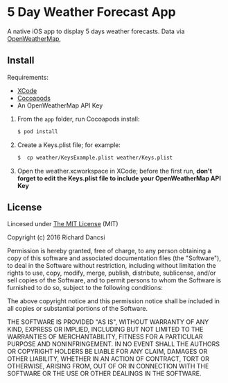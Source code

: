 # 5 Day Weather Forecast App

A native iOS app to display 5 days weather forecasts. Data via [OpenWeatherMap](http://openweathermap.org/forecast5), 

## Install

Requirements:
* [XCode](https://developer.apple.com/xcode/)  
* [Cocoapods](http://cocoapods.org/)  
* An OpenWeatherMap API Key  


1. From the `app` folder, run Cocoapods install:

    ```sh
    $ pod install
    ```

2. Create a Keys.plist file; for example:

    ```sh
    $  cp weather/KeysExample.plist weather/Keys.plist
    ```

3. Open the weather.xcworkspace in XCode; before the first run, **don't forget to edit the Keys.plist file to include your OpenWeatherMap API Key**

## License

Lincesed under [The MIT License](http://opensource.org/licenses/MIT) (MIT)

Copyright (c) 2016 Richard Dancsi

Permission is hereby granted, free of charge, to any person obtaining a copy of this software and associated documentation files (the "Software"), to deal in the Software without restriction, including without limitation the rights to use, copy, modify, merge, publish, distribute, sublicense, and/or sell copies of the Software, and to permit persons to whom the Software is furnished to do so, subject to the following conditions:

The above copyright notice and this permission notice shall be included in all copies or substantial portions of the Software.

THE SOFTWARE IS PROVIDED "AS IS", WITHOUT WARRANTY OF ANY KIND, EXPRESS OR IMPLIED, INCLUDING BUT NOT LIMITED TO THE WARRANTIES OF MERCHANTABILITY, FITNESS FOR A PARTICULAR PURPOSE AND NONINFRINGEMENT. IN NO EVENT SHALL THE AUTHORS OR COPYRIGHT HOLDERS BE LIABLE FOR ANY CLAIM, DAMAGES OR OTHER LIABILITY, WHETHER IN AN ACTION OF CONTRACT, TORT OR OTHERWISE, ARISING FROM, OUT OF OR IN CONNECTION WITH THE SOFTWARE OR THE USE OR OTHER DEALINGS IN THE SOFTWARE.

